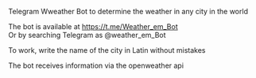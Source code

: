 Telegram Wweather Bot to determine the weather in any city in the world

The bot is available at https://t.me/Weather_em_Bot <br>
Or by searching Telegram as @weather_em_Bot

To work, write the name of the city in Latin without mistakes

The bot receives information via the openweather api
